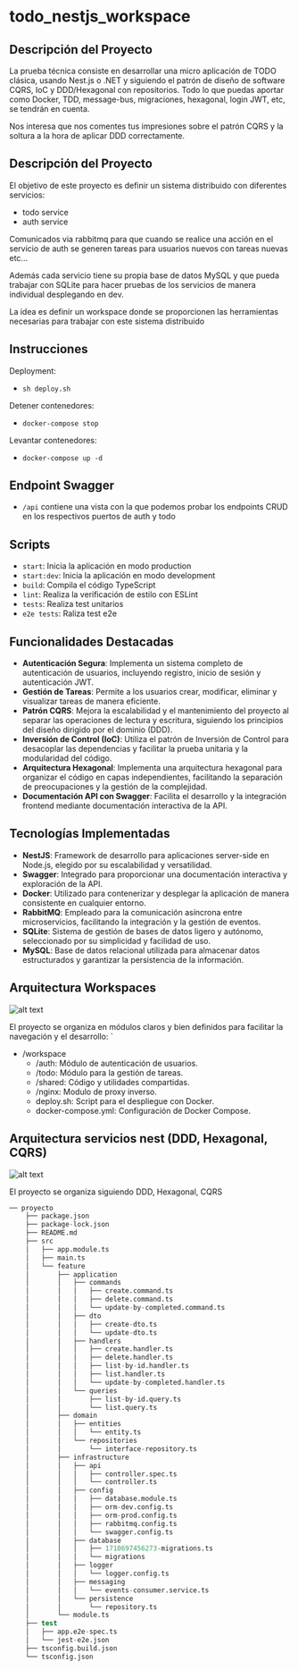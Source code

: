 # todo_nestjs_workspace

## Descripción del Proyecto

La prueba técnica consiste en desarrollar una micro aplicación de TODO clásica, usando Nest.js o .NET y siguiendo el patrón de diseño de software CQRS, IoC y DDD/Hexagonal con repositorios. Todo lo que puedas aportar como Docker, TDD, message-bus, migraciones, hexagonal, login JWT, etc, se tendrán en cuenta.

Nos interesa que nos comentes tus impresiones sobre el patrón CQRS y la soltura a la hora de aplicar DDD correctamente.


## Descripción del Proyecto

El objetivo de este proyecto es definir un sistema distribuido con diferentes servicios:

- todo service
- auth service

Comunicados via rabbitmq para que cuando se realice una acción en el servicio de auth se generen tareas para usuarios nuevos con tareas nuevas etc...

Además cada servicio tiene su propia base de datos MySQL y que pueda trabajar con SQLite para hacer pruebas de los servicios de manera individual desplegando en dev.

La idea es definir un workspace donde se proporcionen las herramientas necesarias para trabajar con este sistema distribuido

## Instrucciones

Deployment:
- `sh deploy.sh`

Detener contenedores:
- `docker-compose stop`

Levantar contenedores:
- `docker-compose up -d`

## Endpoint Swagger

- `/api` contiene una vista con la que podemos probar los endpoints CRUD en los respectivos puertos de auth y todo

## Scripts

- `start`: Inicia la aplicación en modo production
- `start:dev`: Inicia la aplicación en modo development
- `build`: Compila el código TypeScript
- `lint`: Realiza la verificación de estilo con ESLint
- `tests`: Realiza test unitarios
- `e2e tests`: Raliza test e2e

## Funcionalidades Destacadas

- **Autenticación Segura**: Implementa un sistema completo de autenticación de usuarios, incluyendo registro, inicio de sesión y autenticación JWT.
- **Gestión de Tareas**: Permite a los usuarios crear, modificar, eliminar y visualizar tareas de manera eficiente.
- **Patrón CQRS**: Mejora la escalabilidad y el mantenimiento del proyecto al separar las operaciones de lectura y escritura, siguiendo los principios del diseño dirigido por el dominio (DDD).
- **Inversión de Control (IoC)**: Utiliza el patrón de Inversión de Control para desacoplar las dependencias y facilitar la prueba unitaria y la modularidad del código.
- **Arquitectura Hexagonal**: Implementa una arquitectura hexagonal para organizar el código en capas independientes, facilitando la separación de preocupaciones y la gestión de la complejidad.
- **Documentación API con Swagger**: Facilita el desarrollo y la integración frontend mediante documentación interactiva de la API.

## Tecnologías Implementadas

- **NestJS**: Framework de desarrollo para aplicaciones server-side en Node.js, elegido por su escalabilidad y versatilidad.
- **Swagger**: Integrado para proporcionar una documentación interactiva y exploración de la API.
- **Docker**: Utilizado para contenerizar y desplegar la aplicación de manera consistente en cualquier entorno.
- **RabbitMQ**: Empleado para la comunicación asíncrona entre microservicios, facilitando la integración y la gestión de eventos.
- **SQLite**: Sistema de gestión de bases de datos ligero y autónomo, seleccionado por su simplicidad y facilidad de uso.
- **MySQL**: Base de datos relacional utilizada para almacenar datos estructurados y garantizar la persistencia de la información.


## Arquitectura Workspaces


![alt text](image-1.png)

El proyecto se organiza en módulos claros y bien definidos para facilitar la navegación y el desarrollo:
`
- /workspace
  - /auth: Módulo de autenticación de usuarios.
  - /todo: Módulo para la gestión de tareas.
  - /shared: Código y utilidades compartidas.
  - /nginx: Modulo de proxy inverso.
  - deploy.sh: Script para el despliegue con Docker.
  - docker-compose.yml: Configuración de Docker Compose.



## Arquitectura servicios nest (DDD, Hexagonal, CQRS)

![alt text](image.png)

El proyecto se organiza siguiendo DDD, Hexagonal, CQRS

```s
── proyecto
    ├── package.json
    ├── package-lock.json
    ├── README.md
    ├── src
    │   ├── app.module.ts
    │   ├── main.ts
    │   └── feature
    │       ├── application
    │       │   ├── commands
    │       │   │   ├── create.command.ts
    │       │   │   ├── delete.command.ts
    │       │   │   └── update-by-completed.command.ts
    │       │   ├── dto
    │       │   │   ├── create-dto.ts
    │       │   │   └── update-dto.ts
    │       │   ├── handlers
    │       │   │   ├── create.handler.ts
    │       │   │   ├── delete.handler.ts
    │       │   │   ├── list-by-id.handler.ts
    │       │   │   ├── list.handler.ts
    │       │   │   └── update-by-completed.handler.ts
    │       │   └── queries
    │       │       ├── list-by-id.query.ts
    │       │       └── list.query.ts
    │       ├── domain
    │       │   ├── entities
    │       │   │   └── entity.ts
    │       │   └── repositories
    │       │       └── interface-repository.ts
    │       ├── infrastructure
    │       │   ├── api
    │       │   │   ├── controller.spec.ts
    │       │   │   └── controller.ts
    │       │   ├── config
    │       │   │   ├── database.module.ts
    │       │   │   ├── orm-dev.config.ts
    │       │   │   ├── orm-prod.config.ts
    │       │   │   ├── rabbitmq.config.ts
    │       │   │   └── swagger.config.ts
    │       │   ├── database
    │       │   │   ├── 1710697456273-migrations.ts
    │       │   │   └── migrations
    │       │   ├── logger
    │       │   │   └── logger.config.ts
    │       │   ├── messaging
    │       │   │   └── events-consumer.service.ts
    │       │   └── persistence
    │       │       └── repository.ts
    │       └── module.ts
    ├── test
    │   ├── app.e2e-spec.ts
    │   └── jest-e2e.json
    ├── tsconfig.build.json
    └── tsconfig.json
